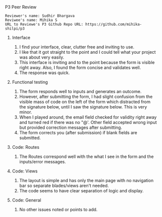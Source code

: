 P3 Peer Review

    Reviewer's name: Sudhir Bhargava
    Reviwee's name:	Mihika S
    URL to Reviewe's P3 Github Repo URL: https://github.com/mihika-shilpi/p3

1. Interface

    1) I find your interface, clear, clutter free and inviting to use.
    2) I like that it got straight to the point and I could tell what your project was about very easily.
    3) This interface is inviting and to the point because the form is visible right away. Also, I found the form concise and   validates well.
    4) The response was quick.

2. Functional testing

    1) The form responds well to inputs and generates an outcome.
	2) However, after submitting the form, I had slight confusion from the visible mass of code on the left of the form which distracted from the signature below, until I saw the signature below. This is very minor.
	3) When I played around, the email field checked for validity right away and turned red if there was no "@'. Other field accepted wrong input but provided correction messages after submitting.
	4) The form corrects you (after submission) if blank fields are submitted.

3. Code: Routes

	1) The Routes correspond well with the what I see in the form and the inputs/error messages.
	
4. Code: Views

	1) The layout is simple and has only the main page with no navigation bar so separate blades/views aren't needed.
	2) The code seems to have clear separation of logic and display.
    

5. Code: General

	1) No other issues noted or points to add.
